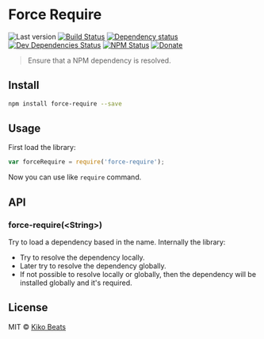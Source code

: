 # Force Require

![Last version](https://img.shields.io/github/tag/Kikobeats/parse-json.svg?style=flat-square)
[![Build Status](http://img.shields.io/travis/Kikobeats/force-require/master.svg?style=flat-square)](https://travis-ci.org/Kikobeats/force-require)
[![Dependency status](http://img.shields.io/david/Kikobeats/force-require.svg?style=flat-square)](https://david-dm.org/Kikobeats/force-require)
[![Dev Dependencies Status](http://img.shields.io/david/dev/Kikobeats/force-require.svg?style=flat-square)](https://david-dm.org/Kikobeats/force-require#info=devDependencies)
[![NPM Status](http://img.shields.io/npm/dm/force-require.svg?style=flat-square)](https://www.npmjs.org/package/force-require)
[![Donate](https://img.shields.io/badge/donate-paypal-blue.svg?style=flat-square)](https://paypal.me/kikobeats)

> Ensure that a NPM dependency is resolved.

## Install

```bash
npm install force-require --save
```

## Usage

First load the library:

```js
var forceRequire = require('force-require');
```
Now you can use like `require` command.

## API

### force-require(&lt;String&gt;)

Try to load a dependency based in the name. Internally the library:

- Try to resolve the dependency locally.
- Later try to resolve the dependency globally.
- If not possible to resolve locally or globally, then the dependency will be installed globally and it's required.

## License

MIT © [Kiko Beats](http://kikobeats.com)


